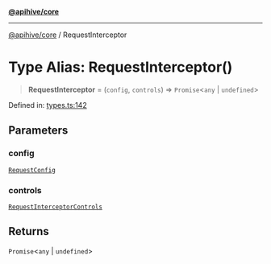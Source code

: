 [**@apihive/core**](../README.md)

***

[@apihive/core](../globals.md) / RequestInterceptor

# Type Alias: RequestInterceptor()

> **RequestInterceptor** = (`config`, `controls`) => `Promise`\<`any` \| `undefined`\>

Defined in: [types.ts:142](https://github.com/cleverplatypus/apihive-core/blob/41e3c1cea55590dc03062ff0c7aaa365f3b52362/src/types.ts#L142)

## Parameters

### config

[`RequestConfig`](RequestConfig.md)

### controls

[`RequestInterceptorControls`](../interfaces/RequestInterceptorControls.md)

## Returns

`Promise`\<`any` \| `undefined`\>
